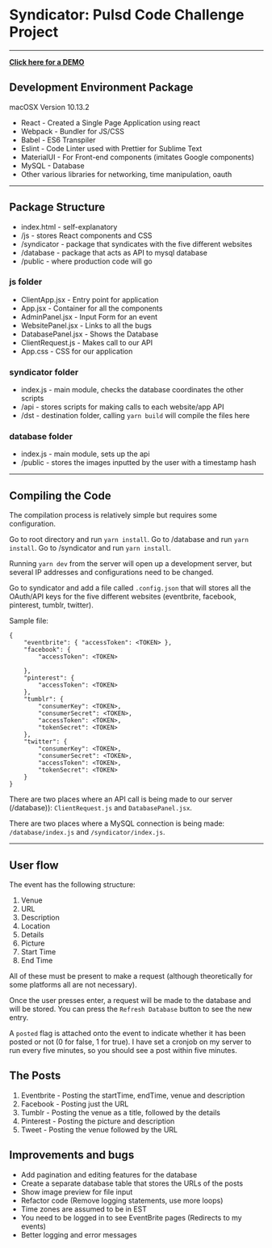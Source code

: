 # Syndicator: Pulsd Code Challenge Project

---

**[Click here for a DEMO](http://briankim.us/pulsd/)**

## Development Environment Package

macOSX Version 10.13.2

*   React - Created a Single Page Application using react
*   Webpack - Bundler for JS/CSS
*   Babel - ES6 Transpiler
*   Eslint - Code Linter used with Prettier for Sublime Text
*   MaterialUI - For Front-end components (imitates Google components)
*   MySQL - Database
*   Other various libraries for networking, time manipulation, oauth

---

## Package Structure

*   index.html - self-explanatory
*   /js - stores React components and CSS
*   /syndicator - package that syndicates with the five different websites
*   /database - package that acts as API to mysql database
*   /public - where production code will go

### js folder

*   ClientApp.jsx - Entry point for application
*   App.jsx - Container for all the components
*   AdminPanel.jsx - Input Form for an event
*   WebsitePanel.jsx - Links to all the bugs
*   DatabasePanel.jsx - Shows the Database
*   ClientRequest.js - Makes call to our API
*   App.css - CSS for our application

### syndicator folder

*   index.js - main module, checks the database coordinates the other scripts
*   /api - stores scripts for making calls to each website/app API
*   /dst - destination folder, calling `yarn build` will compile the files here

### database folder

*   index.js - main module, sets up the api
*   /public - stores the images inputted by the user with a timestamp hash

---

## Compiling the Code

The compilation process is relatively simple but requires some configuration.

Go to root directory and run `yarn install`.
Go to /database and run `yarn install`.
Go to /syndicator and run `yarn install`.

Running `yarn dev` from the server will open up a development server, but several IP addresses and configurations need to be changed.

Go to syndicator and add a file called `.config.json` that will stores all the OAuth/API keys for the five different websites (eventbrite, facebook, pinterest, tumblr, twitter).

Sample file:

```
{
	"eventbrite": { "accessToken": <TOKEN> },
	"facebook": {
		"accessToken": <TOKEN>

	},
	"pinterest": {
		"accessToken": <TOKEN>
	},
	"tumblr": {
		"consumerKey": <TOKEN>,
		"consumerSecret": <TOKEN>,
		"accessToken": <TOKEN>,
		"tokenSecret": <TOKEN>
	},
	"twitter": {
		"consumerKey": <TOKEN>,
		"consumerSecret": <TOKEN>,
		"accessToken": <TOKEN>,
		"tokenSecret": <TOKEN>
	}
}
```

There are two places where an API call is being made to our server (/database)): `ClientRequest.js` and `DatabasePanel.jsx`.

There are two places where a MySQL connection is being made: `/database/index.js` and `/syndicator/index.js`.

---

## User flow

The event has the following structure:

1.  Venue
2.  URL
3.  Description
4.  Location
5.  Details
6.  Picture
7.  Start Time
8.  End Time

All of these must be present to make a request (although theoretically for some platforms all are not necessary).

Once the user presses enter, a request will be made to the database and will be stored.
You can press the `Refresh Database` button to see the new entry.

A `posted` flag is attached onto the event to indicate whether it has been posted or not (0 for false, 1 for true). I have set a cronjob on my server to run every five minutes, so you should see a post within five minutes.

## The Posts

1.  Eventbrite - Posting the startTime, endTime, venue and description
2.  Facebook - Posting just the URL
3.  Tumblr - Posting the venue as a title, followed by the details
4.  Pinterest - Posting the picture and description
5.  Tweet - Posting the venue followed by the URL

## Improvements and bugs

*   Add pagination and editing features for the database
*   Create a separate database table that stores the URLs of the posts
*   Show image preview for file input
*   Refactor code (Remove logging statements, use more loops)
*   Time zones are assumed to be in EST
*   You need to be logged in to see EventBrite pages (Redirects to my events)
*   Better logging and error messages
